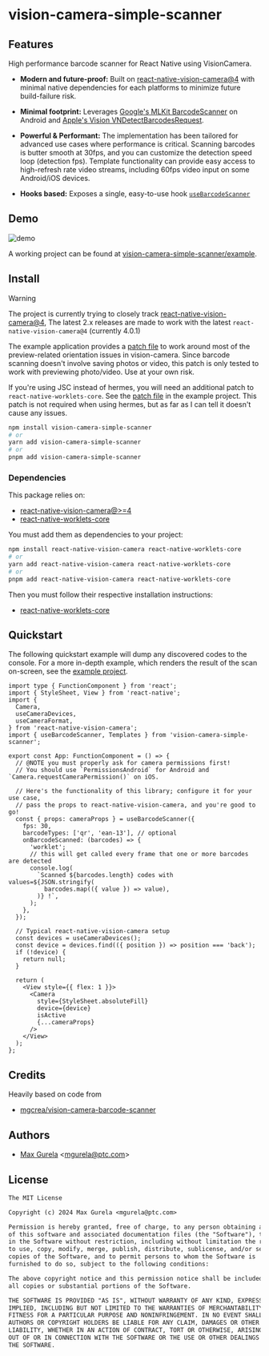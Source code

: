 # vision-camera-simple-scanner

## Features

High performance barcode scanner for React Native using VisionCamera.

- **Modern and future-proof:** Built on [react-native-vision-camera@4](https://github.com/mrousavy/react-native-vision-camera) with minimal native dependencies for each platforms to minimize future build-failure risk.

- **Minimal footprint:** Leverages [Google's MLKit BarcodeScanner](https://developers.google.com/android/reference/com/google/mlkit/vision/barcode/package-summary) on Android and [Apple's Vision VNDetectBarcodesRequest](https://developer.apple.com/documentation/vision/vndetectbarcodesrequest).

- **Powerful & Performant:** The implementation has been tailored for advanced use cases where performance is critical. Scanning barcodes is butter smooth at 30fps, and you can customize the detection speed loop (detection fps). Template functionality can provide easy access to high-refresh rate video streams, including 60fps video input on some Android/iOS devices.

- **Hooks based:** Exposes a single, easy-to-use hook [`useBarcodeScanner`](./src/hooks/useBarcodeScanner.ts)

## Demo

![demo](./.github/assets/demo.gif)

A working project can be found at [vision-camera-simple-scanner/example](./example).

## Install

> [!WARNING]
> The project is currently trying to closely track [react-native-vision-camera@4](https://github.com/mrousavy/react-native-vision-camera/releases),
> The latest 2.x releases are made to work with the latest `react-native-vision-camera@4` (currently 4.0.1)
>
> The example application provides a [patch file](./example/patches/react-native-vision-camera+4.0.1.patch) to work around most of the preview-related orientation issues in vision-camera. Since barcode scanning doesn't involve saving photos or video, this patch is only tested to work with previewing photo/video. Use at your own risk.
>
> If you're using JSC instead of hermes, you will need an additional patch to `react-native-worklets-core`. See the [patch file](./example/patches/react-native-worklets-core+1.2.0.patch) in the example project. This patch is not required when using hermes, but as far as I can tell it doesn't cause any issues.

```bash
npm install vision-camera-simple-scanner
# or
yarn add vision-camera-simple-scanner
# or
pnpm add vision-camera-simple-scanner
```

### Dependencies

This package relies on:

- [react-native-vision-camera@>=4](https://github.com/mrousavy/react-native-vision-camera)
- [react-native-worklets-core](https://github.com/margelo/react-native-worklets-core)

You must add them as dependencies to your project:

```bash
npm install react-native-vision-camera react-native-worklets-core
# or
yarn add react-native-vision-camera react-native-worklets-core
# or
pnpm add react-native-vision-camera react-native-worklets-core
```

Then you must follow their respective installation instructions:

- [react-native-worklets-core](https://github.com/margelo/react-native-worklets-core#installation)

## Quickstart

The following quickstart example will dump any discovered codes to the console. For a more in-depth example, which renders the result of the scan on-screen, see the [example project](./example/src).

```tsx
import type { FunctionComponent } from 'react';
import { StyleSheet, View } from 'react-native';
import {
  Camera,
  useCameraDevices,
  useCameraFormat,
} from 'react-native-vision-camera';
import { useBarcodeScanner, Templates } from 'vision-camera-simple-scanner';

export const App: FunctionComponent = () => {
  // @NOTE you must properly ask for camera permissions first!
  // You should use `PermissionsAndroid` for Android and `Camera.requestCameraPermission()` on iOS.

  // Here's the functionality of this library; configure it for your use case,
  // pass the props to react-native-vision-camera, and you're good to go!
  const { props: cameraProps } = useBarcodeScanner({
    fps: 30,
    barcodeTypes: ['qr', 'ean-13'], // optional
    onBarcodeScanned: (barcodes) => {
      'worklet';
      // this will get called every frame that one or more barcodes are detected
      console.log(
        `Scanned ${barcodes.length} codes with values=${JSON.stringify(
          barcodes.map(({ value }) => value),
        )} !`,
      );
    },
  });

  // Typical react-native-vision-camera setup
  const devices = useCameraDevices();
  const device = devices.find(({ position }) => position === 'back');
  if (!device) {
    return null;
  }

  return (
    <View style={{ flex: 1 }}>
      <Camera
        style={StyleSheet.absoluteFill}
        device={device}
        isActive
        {...cameraProps}
      />
    </View>
  );
};
```

## Credits

Heavily based on code from

- [mgcrea/vision-camera-barcode-scanner](https://github.com/mgcrea/vision-camera-barcode-scanner)

## Authors

- [Max Gurela](https://github.com/maxpowa) <<mgurela@ptc.com>>

## License

```txt
The MIT License

Copyright (c) 2024 Max Gurela <mgurela@ptc.com>

Permission is hereby granted, free of charge, to any person obtaining a copy
of this software and associated documentation files (the "Software"), to deal
in the Software without restriction, including without limitation the rights
to use, copy, modify, merge, publish, distribute, sublicense, and/or sell
copies of the Software, and to permit persons to whom the Software is
furnished to do so, subject to the following conditions:

The above copyright notice and this permission notice shall be included in
all copies or substantial portions of the Software.

THE SOFTWARE IS PROVIDED "AS IS", WITHOUT WARRANTY OF ANY KIND, EXPRESS OR
IMPLIED, INCLUDING BUT NOT LIMITED TO THE WARRANTIES OF MERCHANTABILITY,
FITNESS FOR A PARTICULAR PURPOSE AND NONINFRINGEMENT. IN NO EVENT SHALL THE
AUTHORS OR COPYRIGHT HOLDERS BE LIABLE FOR ANY CLAIM, DAMAGES OR OTHER
LIABILITY, WHETHER IN AN ACTION OF CONTRACT, TORT OR OTHERWISE, ARISING FROM,
OUT OF OR IN CONNECTION WITH THE SOFTWARE OR THE USE OR OTHER DEALINGS IN
THE SOFTWARE.
```
